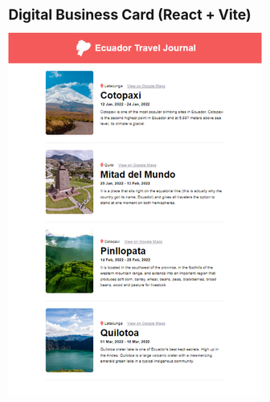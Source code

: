 # Digital Business Card (React + Vite)

[![Digital-Business-Card-Erick-Arias](./src/assets/AppEcuadorTravelJournal.png)](https://erickariasec.github.io/Ecuador-Travel-Journal/)